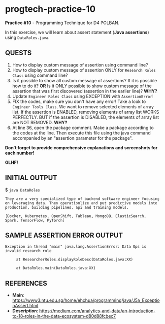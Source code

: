 # progtech-practice-10
**Practice #10** - Programming Technique for D4 POLBAN.

In this exercise, we will learn about assert statement (**Java assertions**) using `DataRoles.java`.

## QUESTS
1. How to display custom message of assertion using command line? 
2. How to display custom message of assertion ONLY for `Research Roles Class` using command line?
3. Is it possible to show all custom message of assertions? If it is possible how to do it? **OR** Is it ONLY possible to show custom message of the assertion that was first discovered (assertion in the earlier line)? **WHY?**
4. Update `Engineer Roles Class` using EXCEPTION with `AssertionError`!
5. FIX the codes, make sure you don't have any error!
   Take a look to `Engineer Tools Class`. We want to remove selected elements of array list.
   If the assertion is ENABLED, removing elements of array list WORKS PERFECTLY. 
   BUT if the assertion is DISABLED, the elements of array list are NOT REMOVED. **WHY?**
6. At line 36, open the package comment. 
   Make a package according to the codes at the line. 
   Then execute this file using the java command accompanied by an "assertion parameter for the package".

**Don't forget to provide comprehensive explanations and screenshots for each number!**

**GLHF!**

## INITIAL OUTPUT
$ `java DataRoles`

`They are a very specialized type of backend software engineer focusing on leveraging data. They operationlize and put predictive models into production, building pipelines, api and training models.`

`[Docker, Kubernetes, OpenShift, Tableau, MongoDB, ElasticSearch, Spark, TensorFlow, PyTorch]`

## SAMPLE ASSERTION ERROR OUTPUT
`Exception in thread "main" java.lang.AssertionError: Data Ops is invalid research role`

`     at ResearcherRoles.displayRoleDesc(DataRoles.java:XX)`

`     at DataRoles.main(DataRoles.java:XX)`

## REFERENCES
- **Main**: https://www3.ntu.edu.sg/home/ehchua/programming/java/J5a_ExceptionAssert.html
- **Description**: https://medium.com/analytics-and-data/an-introduction-to-18-roles-in-the-data-ecosystem-d80d88fcbec7